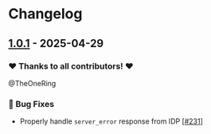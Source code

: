 # Changelog

## [1.0.1](https://github.com/opencloud-eu/desktop/releases/tag/v1.0.1) - 2025-04-29

### ❤️ Thanks to all contributors! ❤️

@TheOneRing

### 🐛 Bug Fixes

- Properly handle `server_error` response from IDP [[#231](https://github.com/opencloud-eu/desktop/pull/231)]
